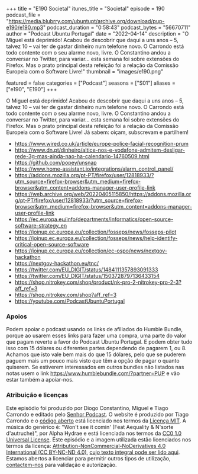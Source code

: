+++
title = "E190 Societal"
itunes_title = "Societal"
episode = 190
podcast_file = "https://media.blubrry.com/ubuntupt/archive.org/download/pup-e190/e190.mp3"
podcast_duration = "0:58:43"
podcast_bytes = "56670711"
author = "Podcast Ubuntu Portugal"
date = "2022-04-14"
description = "O Miguel está deprimido! Acabou de descobrir que daqui a uns anos – 5, talvez 10 – vai ter de gastar dinheiro num telefone novo. O Carrondo está todo contente com o seu alarme novo, livre. O Constantino andou a conversar no Twitter, para variar… esta semana foi sobre extensões do Firefox. Mas o prato principal desta refeição foi a relação da Comissão Europeia com o Software Livre!"
thumbnail = "images/e190.png"

featured = false
categories = ["Podcast"]
seasons = ["S01"]
aliases = ["e190", "E190"]
+++

O Miguel está deprimido! Acabou de descobrir que daqui a uns anos – 5, talvez 10 – vai ter de gastar dinheiro num telefone novo. O Carrondo está todo contente com o seu alarme novo, livre. O Constantino andou a conversar no Twitter, para variar… esta semana foi sobre extensões do Firefox. Mas o prato principal desta refeição foi a relação da Comissão Europeia com o Software Livre!
Já sabem: oiçam, subscrevam e partilhem!

* https://www.wired.co.uk/article/europe-police-facial-recognition-prum
* https://www.dn.pt/dinheiro/altice-nos-e-vodafone-admitem-desligar-rede-3g-mas-ainda-nao-ha-calendario-14760509.html
* https://github.com/popey/unsnap
* https://www.home-assistant.io/integrations/alarm_control_panel/
* https://addons.mozilla.org/pt-PT/firefox/user/12818933/?utm_source=firefox-browser&utm_medium=firefox-browser&utm_content=addons-manager-user-profile-link
* https://web.archive.org/web/20220405115850/https://addons.mozilla.org/pt-PT/firefox/user/12818933/?utm_source=firefox-browser&utm_medium=firefox-browser&utm_content=addons-manager-user-profile-link
* https://ec.europa.eu/info/departments/informatics/open-source-software-strategy_en
* https://joinup.ec.europa.eu/collection/fosseps/news/fosseps-pilot
* https://joinup.ec.europa.eu/collection/fosseps/news/help-identify-critical-open-source-software
* https://joinup.ec.europa.eu/collection/ec-ospo/news/nextgov-hackathon
* https://nextgov-hackathon.eu/tnc/
* https://twitter.com/EU_DIGIT/status/1484111357893091333
* https://twitter.com/EU_DIGIT/status/1503728797136433154
* https://shop.nitrokey.com/shop/product/nk-pro-2-nitrokey-pro-2-3?aff_ref=3
* https://shop.nitrokey.com/shop?aff_ref=3
* https://youtube.com/PodcastUbuntuPortugal


### Apoios
Podem apoiar o podcast usando os links de afiliados do Humble Bundle, porque ao usarem esses links para fazer uma compra, uma parte do valor que pagam reverte a favor do Podcast Ubuntu Portugal.
E podem obter tudo isso com 15 dólares ou diferentes partes dependendo de pagarem 1, ou 8.
Achamos que isto vale bem mais do que 15 dólares, pelo que se puderem paguem mais um pouco mais visto que têm a opção de pagar o quanto quiserem.
Se estiverem interessados em outros bundles não listados nas notas usem o link https://www.humblebundle.com/?partner=PUP e vão estar também a apoiar-nos.

### Atribuição e licenças
Este episódio foi produzido por Diogo Constantino, Miguel e Tiago Carrondo e editado pelo [Senhor Podcast](https://senhorpodcast.pt/).
O website é produzido por Tiago Carrondo e o [código aberto](https://gitlab.com/podcastubuntuportugal/website) está licenciado nos termos da [Licença MIT](https://gitlab.com/podcastubuntuportugal/website/main/LICENSE).
A música do genérico é: "Won't see it comin' (Feat Aequality & N'sorte d'autruche)", por Alpha Hydrae e está licenciada nos termos da [CC0 1.0 Universal License](https://creativecommons.org/publicdomain/zero/1.0/).
Este episódio e a imagem utilizada estão licenciados nos termos da licença: [Attribution-NonCommercial-NoDerivatives 4.0 International (CC BY-NC-ND 4.0)](https://creativecommons.org/licenses/by-nc-nd/4.0/), [cujo texto integral pode ser lido aqui](https://creativecommons.org/licenses/by-nc-nd/4.0/legalcode). Estamos abertos a licenciar para permitir outros tipos de utilização, [contactem-nos](https://podcastubuntuportugal.org/contactos) para validação e autorização.

